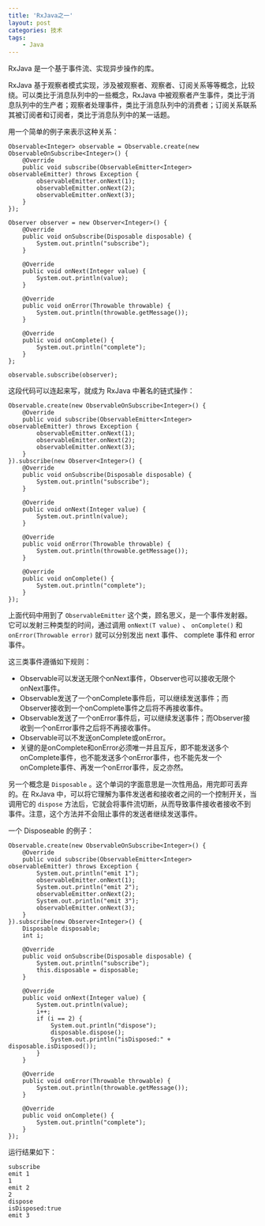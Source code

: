 ```yaml
---
title: 'RxJava之一'
layout: post
categories: 技术
tags:
    - Java
---
```


RxJava 是一个基于事件流、实现异步操作的库。

RxJava 基于观察者模式实现，涉及被观察者、观察者、订阅关系等等概念，比较绕。可以类比于消息队列中的一些概念，RxJava 中被观察者产生事件，类比于消息队列中的生产者；观察者处理事件，类比于消息队列中的消费者；订阅关系联系其被订阅者和订阅者，类比于消息队列中的某一话题。

用一个简单的例子来表示这种关系：

```
Observable<Integer> observable = Observable.create(new ObservableOnSubscribe<Integer>() {
    @Override
    public void subscribe(ObservableEmitter<Integer> observableEmitter) throws Exception {
        observableEmitter.onNext(1);
        observableEmitter.onNext(2);
        observableEmitter.onNext(3);
    }
});

Observer observer = new Observer<Integer>() {
    @Override
    public void onSubscribe(Disposable disposable) {
        System.out.println("subscribe");
    }

    @Override
    public void onNext(Integer value) {
        System.out.println(value);
    }

    @Override
    public void onError(Throwable throwable) {
        System.out.println(throwable.getMessage());
    }

    @Override
    public void onComplete() {
        System.out.println("complete");
    }
};

observable.subscribe(observer);
```

这段代码可以连起来写，就成为 RxJava 中著名的链式操作：

```
Observable.create(new ObservableOnSubscribe<Integer>() {
    @Override
    public void subscribe(ObservableEmitter<Integer> observableEmitter) throws Exception {
        observableEmitter.onNext(1);
        observableEmitter.onNext(2);
        observableEmitter.onNext(3);
    }
}).subscribe(new Observer<Integer>() {
    @Override
    public void onSubscribe(Disposable disposable) {
        System.out.println("subscribe");
    }

    @Override
    public void onNext(Integer value) {
        System.out.println(value);
    }

    @Override
    public void onError(Throwable throwable) {
        System.out.println(throwable.getMessage());
    }

    @Override
    public void onComplete() {
        System.out.println("complete");
    }
});
```

上面代码中用到了 `ObservableEmitter` 这个类，顾名思义，是一个事件发射器。它可以发射三种类型的时间，通过调用 `onNext(T value)` 、 `onComplete()` 和 `onError(Throwable error)` 就可以分别发出 next 事件、 complete 事件和 error 事件。

这三类事件遵循如下规则：

- Observable可以发送无限个onNext事件，Observer也可以接收无限个onNext事件。
- Observable发送了一个onComplete事件后，可以继续发送事件；而Observer接收到一个onComplete事件之后将不再接收事件。
- Observable发送了一个onError事件后，可以继续发送事件；而Observer接收到一个onError事件之后将不再接收事件。
- Observable可以不发送onComplete或onError。
- 关键的是onComplete和onError必须唯一并且互斥，即不能发送多个onComplete事件，也不能发送多个onError事件，也不能先发一个onComplete事件、再发一个onError事件，反之亦然。

另一个概念是 `Disposable` 。这个单词的字面意思是一次性用品，用完即可丢弃的。在 RxJava 中，可以将它理解为事件发送者和接收者之间的一个控制开关，当调用它的 `dispose` 方法后，它就会将事件流切断，从而导致事件接收者接收不到事件。注意，这个方法并不会阻止事件的发送者继续发送事件。

一个 Disposeable 的例子：

```
Observable.create(new ObservableOnSubscribe<Integer>() {
    @Override
    public void subscribe(ObservableEmitter<Integer> observableEmitter) throws Exception {
        System.out.println("emit 1");
        observableEmitter.onNext(1);
        System.out.println("emit 2");
        observableEmitter.onNext(2);
        System.out.println("emit 3");
        observableEmitter.onNext(3);
    }
}).subscribe(new Observer<Integer>() {
    Disposable disposable;
    int i;

    @Override
    public void onSubscribe(Disposable disposable) {
        System.out.println("subscribe");
        this.disposable = disposable;
    }

    @Override
    public void onNext(Integer value) {
        System.out.println(value);
        i++;
        if (i == 2) {
            System.out.println("dispose");
            disposable.dispose();
            System.out.println("isDisposed:" + disposable.isDisposed());
        }
    }

    @Override
    public void onError(Throwable throwable) {
        System.out.println(throwable.getMessage());
    }

    @Override
    public void onComplete() {
        System.out.println("complete");
    }
});
```

运行结果如下：

```
subscribe
emit 1
1
emit 2
2
dispose
isDisposed:true
emit 3
```